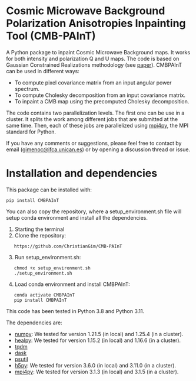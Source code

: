 # **C**osmic **M**icrowave **B**ackground **P**olarization **A**nisotropies **In**painting **T**ool (CMB-PAInT)

A Python package to inpaint Cosmic Microwave Background maps. It works for both intensity and polarization Q and U maps. 
The code is based on Gaussian Constrained Realizations methodology (see [paper](https://arxiv.org/abs/2405.06820)).
CMBPAInT can be used in different ways:

* To compute pixel covariance matrix from an input angular power spectrum.
* To compute Cholesky decomposition from an input covariance matrix.
* To inpaint a CMB map using the precomputed Cholesky decomposition.

The code contains two parallelization levels. The first one can be use in a cluster. It splits the work among different jobs that are submitted at the same time. Then, each of these jobs are parallelized using [mpi4py](https://mpi4py.readthedocs.io/en/stable/), the MPI standard for Python.

If you have any comments or suggestions, please feel free to contact by email (gimenoc@ifca.unican.es) or by opening a discussion thread or issue.

# Installation and dependencies

This package can be installed with:

``` 
pip install CMBPAInT
```

You can also copy the repository, where a setup_environment.sh file will setup conda environment and install all the dependencies.

  1. Starting the terminal
  2. Clone the repository:
  ``` 
     https://github.com/ChristianGim/CMB-PAInT
  ```
  3. Run setup_environment.sh:
  ```  
     chmod +x setup_environment.sh
     ./setup_environment.sh
  ```
  4. Load conda environment and install CMBPAInT:
  ```
     conda activate CMBPAInT
     pip install CMBPAInT
  ```

This code has been tested in Python 3.8 and Python 3.11. 

The dependencies are:

* [numpy](https://numpy.org/): We tested for version 1.21.5 (in local) and 1.25.4 (in a cluster).
* [healpy](https://healpy.readthedocs.io/en/latest/): We tested for version 1.15.2 (in local) and 1.16.6 (in a cluster).
* [tqdm](https://github.com/tqdm/tqdm)
* [dask](https://www.dask.org/)
* [psutil](https://psutil.readthedocs.io/en/latest/)
* [h5py](https://www.h5py.org/): We tested for version 3.6.0 (in local) and 3.11.0 (in a cluster).
* [mpi4py](https://mpi4py.readthedocs.io/en/stable/): We tested for version 3.1.3 (in local) and 3.1.5 (in a cluster).



  
